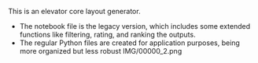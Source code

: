 This is an elevator core layout generator. 
  - The notebook file is the legacy version, which includes some extended functions like filtering, rating, and ranking the outputs.
  - The regular Python files are created for application purposes, being more organized but less robust
  IMG/00000_2.png

